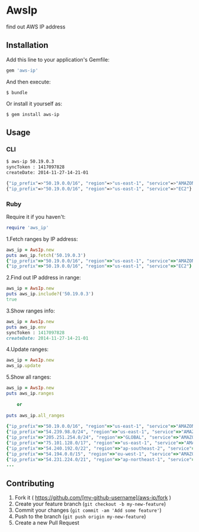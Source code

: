 # AwsIp

find out AWS IP address

## Installation

Add this line to your application's Gemfile:

```ruby
gem 'aws-ip'
```

And then execute:

    $ bundle

Or install it yourself as:

    $ gem install aws-ip

## Usage

### CLI

```sh
$ aws-ip 50.19.0.3
syncToken : 1417097828
createDate: 2014-11-27-14-21-01

{"ip_prefix"=>"50.19.0.0/16", "region"=>"us-east-1", "service"=>"AMAZON"}
{"ip_prefix"=>"50.19.0.0/16", "region"=>"us-east-1", "service"=>"EC2"}
```

### Ruby

Require it if you haven't:
```ruby
require 'aws_ip'
```

1.Fetch ranges by IP address:
```ruby
aws_ip = AwsIp.new
puts aws_ip.fetch('50.19.0.3')
{"ip_prefix"=>"50.19.0.0/16", "region"=>"us-east-1", "service"=>"AMAZON"}
{"ip_prefix"=>"50.19.0.0/16", "region"=>"us-east-1", "service"=>"EC2"}
```
  
2.Find out IP address in range:
```ruby
aws_ip = AwsIp.new
puts aws_ip.include?('50.19.0.3')
true
```
  
3.Show ranges info:
```ruby
aws_ip = AwsIp.new
puts aws_ip.env
syncToken : 1417097828
createDate: 2014-11-27-14-21-01
```
  
4.Update ranges:
```ruby
aws_ip = AwsIp.new
aws_ip.update
```
  
5.Show all ranges:
```ruby
aws_ip = AwsIp.new
puts aws_ip.ranges
　
    or
　
puts aws_ip.all_ranges
　
{"ip_prefix"=>"50.19.0.0/16", "region"=>"us-east-1", "service"=>"AMAZON"}
{"ip_prefix"=>"54.239.98.0/24", "region"=>"us-east-1", "service"=>"AMAZON"}
{"ip_prefix"=>"205.251.254.0/24", "region"=>"GLOBAL", "service"=>"AMAZON"}
{"ip_prefix"=>"75.101.128.0/17", "region"=>"us-east-1", "service"=>"AMAZON"}
{"ip_prefix"=>"54.240.192.0/22", "region"=>"ap-southeast-2", "service"=>"AMAZON"}
{"ip_prefix"=>"54.194.0.0/15", "region"=>"eu-west-1", "service"=>"AMAZON"}
{"ip_prefix"=>"54.231.224.0/21", "region"=>"ap-northeast-1", "service"=>"AMAZON"}
...
```

## Contributing

1. Fork it ( https://github.com/[my-github-username]/aws-ip/fork )
2. Create your feature branch (`git checkout -b my-new-feature`)
3. Commit your changes (`git commit -am 'Add some feature'`)
4. Push to the branch (`git push origin my-new-feature`)
5. Create a new Pull Request
